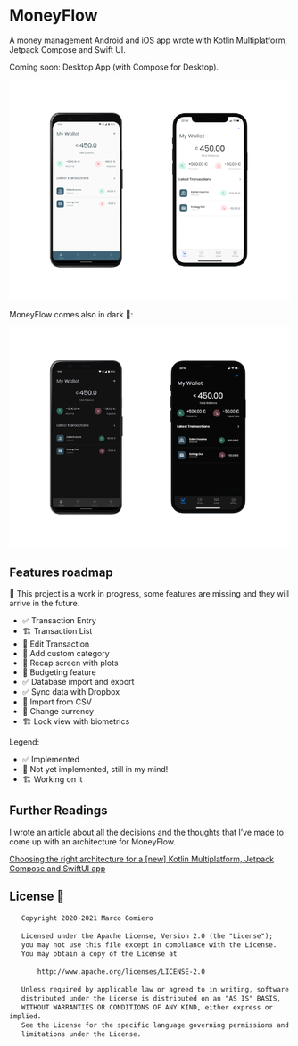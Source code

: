 # MoneyFlow
A money management Android and iOS app wrote with Kotlin Multiplatform, Jetpack Compose and Swift UI.

Coming soon: Desktop App (with Compose for Desktop).

<div align="center">
  <img src="image/money-flow-light.png">
</div>

MoneyFlow comes also in dark 🌃:

<div align="center">
  <img src="image/money-flow-dark.png">
</div>

## Features roadmap 

🚧 This project is a work in progress, some features are missing and they will arrive in the future.

- ✅ Transaction Entry
- 🏗 Transaction List 
- 💭 Edit Transaction
- 💭 Add custom category
- 💭 Recap screen with plots 
- 💭 Budgeting feature  
- ✅ Database import and export
- ✅ Sync data with Dropbox
- 💭 Import from CSV
- 💭 Change currency
- 🏗 Lock view with biometrics

Legend:
- ✅ Implemented
- 💭 Not yet implemented, still in my mind!
- 🏗 Working on it

## Further Readings

I wrote an article about all the decisions and the thoughts that I’ve made to come up with an architecture for MoneyFlow.

[Choosing the right architecture for a [new] Kotlin Multiplatform, Jetpack Compose and SwiftUI app](https://www.marcogomiero.com/posts/2020/kmm-shared-app-architecture/)

## License 📄

```
   Copyright 2020-2021 Marco Gomiero

   Licensed under the Apache License, Version 2.0 (the "License");
   you may not use this file except in compliance with the License.
   You may obtain a copy of the License at

       http://www.apache.org/licenses/LICENSE-2.0

   Unless required by applicable law or agreed to in writing, software
   distributed under the License is distributed on an "AS IS" BASIS,
   WITHOUT WARRANTIES OR CONDITIONS OF ANY KIND, either express or implied.
   See the License for the specific language governing permissions and
   limitations under the License.
```